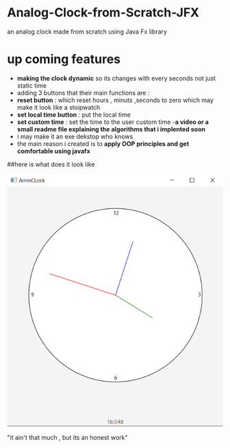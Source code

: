 # Analog-Clock-from-Scratch-JFX
an analog clock made from scratch using Java Fx library 
# up coming features 

- **making the clock dynamic** so its changes with every seconds not just static time 
- adding 3 buttons that their main functions are : 
- **reset button** : which reset hours , minuts ,seconds to zero which may make it look like a stoipwatch 
- **set local time button** : put the local time 
- **set custom time** : set the time to the user custom time 
-**a video or a small readme file explaining the algorithms that i implented  soon**
- i may make it an exe dekstop who knows
- the main reason i created is to **apply OOP principles and get comfortable using javafx** 

##here is what does it look like 

![proof of concept ](aminclock.png)

"it ain't that much , but its an honest work" 
